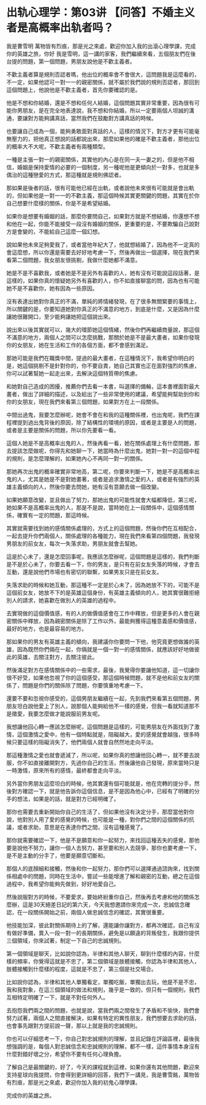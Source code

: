 # 出轨心理学：第03讲 【问答】不婚主义者是高概率出轨者吗？

我是曹雪明 萬物皆有烈痕，那是光之來處，歡迎你加入我的出滾心理學課，完成你的英雄之旅，你好 我是雪明，這一講的家客，我們繼續來看，五個朋友們在後台提的問題，第一個問題，男朋友說他是不歡主義者。

不歡主義者算是規則否認者嗎，他出位的概率會不會很大，這問題我是這麼看的，不一定，如果他認可一對一一的親密關係，就不屬於我們說的規則否認者，那回到這個問題上，他說他是不歡主義者，首先你要確認的是。

他是不想和你結婚，還是不想和任何人結婚，這個問題其實非常重要，因為很有可能你男朋友，是在完全地表達說，我不想和你結婚，所以一定要兩個人坦誠的溝通，要讓對方能夠講真話，當然我們在鼓勵對方講真話的時候。

也要讓自己成為一個，能夠勇敢面對真話的人，這樣的情況下，對方才更有可能毫無壓力的，把他真正想說的話都說出來，那麼如果他的確是不歡主義者，那他出位的概率大不大呢，不歡主義者有兩種類型。

一種是主張一對一的親密關係，其實他的內心是在同一夫一妻之的，但是他不相信，婚姻是保持愛情的必要的一個制度，另一種呢他是更傾向於一對多，也就是多偶治的這種戀愛的方式，那這種就是規則佛認者。

那如果是後者的話，很有可能他已經在出軌，或者說他未來很有可能就是會出軌的，但如果他是一對一一的不歡主義，那這個時候其實更關鍵的問題，其實在於你自己想要什麼樣的關係，你是不是希望結婚。

如果你是想要有婚姻的話，那麼你要問自己，如果對方就是不想結婚，你還想不想和他在一起，你能不能接受一段沒有婚姻的關係，更重要的是，不要欺騙自己說對方是會變的，不能給自己這麼一個幻想。

說如果他未來足夠愛我了，或者當他年紀大了，他就想結婚了，因為他不一定真的會這麼想，所以你還是需要去好好地考慮一下，然後再做出一個選擇，現在我們來看第二個問題，我女朋友很挑剔，我做什麼她都不滿意。

她是不是不喜歡我，或者她是不是另外有喜歡的人，她有沒有可能說這段話著，是這樣的，如果你真的懷疑她另外有喜歡的人，你不如直接聊當的問，因為也有可能她不是不喜歡你，她有因為一些原因。

沒有表達出她對你真正的不滿，單純的將情緒發現，在了很多無關緊要的事情上，所以關鍵的是，你要知道她對你真正的不滿意的地方，到底是什麼，又是因為什麼讓她很難開口，至少能夠讓她把這個說出來。

說出來以後其實就可以，幾大的環節她這個情緒，然後你們再繼續商量說，那這個不滿意的地方，兩個人之間可以怎麼挑戰，那關於她是不是最大畫者，如果你發現你的女朋友，她在生活和工作的各個方面，都不會感到滿足。

那她可能是我們在職獎中間，提過的最大畫者，在這種情況下，我希望你明白的是，她這個挑剔不是針對你的，你不要自責，她自己其實也正在面對強烈的焦慮，你可以試著幫她一起走出來，去解決這個特質帶的焦慮。

和她對自己造成的困擾，推薦你們去看一本書，叫選擇的備輪，這本書裡面對最大畫者，做出了詳細的描述，以及給出了一些非常使用的建議，希望能夠幫助到你和你的女朋友，現在我們來看第三個問題，如果對方在上一段關係。

中間出過鬼，我要怎麼辦呢，她會不會在和我的這種關係裡，也出鬼呢，我們在課程裡提到過出鬼背後的原因，除了結構性的環境的原因，或者是主要是人的問題，或者是主要是關係的問題，所以你先要看一看。

這個人她是不是高概率出鬼的人，然後再看一看，她在關係處理上有什麼問題，那去提該怎麼做呢，你得先和她聊一下，她當時為什麼出鬼，她對一對一的這個中程的規則，是怎麼理解的，如果她內心不再同一對一的關係。

那她再次出鬼的概率確實非常地高，第二呢，你要來判斷一下，她是不是高概率出鬼的人，尤其是她是不是對她畫著，或者是追求激情之愛的人，或者是有強烈的英雄主義傾向的人，然後你要去問她，她有沒有意願去做一個改變。

如果她願意改變，並且做出了努力，那她出鬼的可能性就會大幅都降低，第三呢，她如果不是高概率出鬼的人，那是不是說，當時她在上一段關係中，這個感情關係，確實有一定的問題，那這時候。

其實就需要找到她的感情關係處理的，方式上的這個問題，然後你們在互相配合，一起去提升你們兩個人，關係處理的各種能力，現在我們來看第四個問題，我發現男朋友的前女友，每次一失落求助，男朋友就會去幫她。

這是於心未了，還是怎麼回事呢，我應該怎麼辦呢，這個問題是這樣的，我們判斷是不是於心未了，你要去看一下，你的男友，是只有在前女友失落的時候，才會去互動，還是說他們市場也有密切的聯繫，如果男友只是在前女友。

失落求助的時候和她互動，那這種不一定是於心未了，因為她放不下的，可能不是這個前女友，她放不下的是英雄這個身份，有英雄主義傾向的人，她其實很難拒絕別人的請求，她喜歡在做別人的英雄的過程中。

去實現做的這個價值感，有的人的做價值感會在工作中釋放，但是更多的人會在親密關係中釋放，因為親密關係是除了工作以外，最能夠獲得這種意義感和價值感，最好的地方，也是最容易的地方。

那如果你的男友有英雄主義的傾向，我建議你你要問一下他，他究竟更想做誰的英雄，因為既然你們倆在一起，你倆就是一個一對一的感情關係，就應該好好地做彼此的英雄，去關注對方，去關注彼此。

然後滿足對方在感情關係中的一些需求，最後，我覺得你要讓他知道，這一切讓你很不好受，如果他忽視了你的這個感受，那這個時候問題，就不是他和前女友的關係了，問題是你們的關係除了問題，你要慎重地考慮一下。

還要不要和忽視你感受的，這個男朋友繼續在一起，先到我們來看第五個問題，男朋友坦白說他愛上了別人，說那個人能夠給他不一樣的感覺，但我一看就知道那不是徵愛，我要怎麼做才能說服前男友呢。

我想讓他回心轉一應該怎麼辦呢，這個問題是這樣的，可能男朋友在外面找到了激情，這個激情之愛中，他有一個特點就是，阻礙越大，愛的感覺就會越強，很多時候只要這樣的阻礙消失了，他們兩個人就會自然然地走向平淡。

那這種激情之愛也就會遞減了，所以呢，如果你真的想讓他回心轉一，就不要去說服，你不如直接離開對方，先過你自己的生活，然後讓他自己發現，原來當時只是一時激情，原來所有的感情，最終都會走向平淡。

另外當你男朋友這麼坦白的時候，他其實還有個可能就是，他在完轉的提分手，然後對方確認一下，就是他告訴你這個信息，是不是因為他心中，已經有了明確的分手的想法，如果是的話，就是對方已經明確了。

那你也需要去重新開始你自己的生活了，但如果他沒有決定分手，那麼當他對你說，他對別人用了愛的感覺的時候，也可能是一種，對你們之間的這個關係的抗議，或者求助，意思是在表達你們之間，沒有這種感覺了。

那你就需要確認一下，他是不是願意和你一起努力，來找回這種丟失的感覺，那他要是說他不努力，讓你一個人去努力，甚至要和別人去競爭，那你也要考慮一下，是不是主動的分手了，他要是願意切斷和。

那個人的底顏細和接觸，然後和你一起努力，那你們可以選擇通過諮詢來，找到關係相處中的問題，同時在生活中，嘗試一些能增進了解和親密的互動，總之在這個過程中，我希望你能夠先做到，好好地愛自己。

然後說服對方的時候，不要愛求，要始終紛重你自己，然後再去考慮和他的關係怎麼辦，這是30天絕差日記的第六天，今天我想邀請你來完成一次，忠誠信念確認，在一段關係開始之前，兩個人做忠誠信念的確認，其實很重要。

他技能加深，彼此對關係期待上的了解，還能讓你讓對方，都再次確認，自己有沒有做好準備，賣入一段一對一的長期關係，避免是以願違的背叛發生，我跟你提供三個領域，你來試著，制定一下自己的忠誠規則。

第一個領域是聊天，比如說你認為，半律和其他人聊天，聊到什麼樣的內容，什麼樣的頻率，你覺得這就是不忠了，第二個領域是肢體接觸，你認為半律和其他人，肢體接觸到什麼樣的程度，這就是不忠了，第三個是社交場合。

比如說你認為，半律和其他人單獨看定，單獨吃飯，單獨出去玩，他是不是不忠，我和我對象，在這三個領域的做法和規則，幾乎是一致的，但只有一個規則，我們互相特定明確了一下，就是不對任何外人。

去抱怨我們兩之間的問題，也就是說，當我們兩之間發生了矛盾和不愉快，我們會努力試著，兩個人之間直接解決，如果有特定的異性朋友，我們想要去求助的話，也會事先跟對方提前說一聲，那以上就是我的忠誠規則。

你也可以仔細思考一下，你自己對忠誠規則的理解，並且記錄在評論區裡，最後我想強調的是，每個人對忠誠信念和忠誠規則的理解，都不一樣，這件事情本身沒有什麼對錯好壞之分，希望你不要有任何心理負擔。

了解自己是最關鍵的，好了，今天的課程就到這裡，如果你還有其他問題，歡迎來支持星球向我提問，你會得到更詳細的回答，我們下一講見，我是曹雪銘，萬物皆有烈痕，那是光之來處，歡迎你加入我的初鬼心理學課。

完成你的英雄之旅。